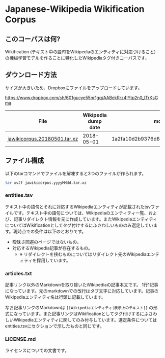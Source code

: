 # Japanese-Wikipedia Wikification Corpus

## このコーパスは何?
Wikification (テキスト中の語句をWikipediaのエンティティに対応づけること) の機械学習モデルを作ることに特化したWikipediaタグ付きコーパスです。

## ダウンロード方法
サイズが大きいため、Dropboxにファイルをアップロードしています。

https://www.dropbox.com/sh/601gucye55nr1gq/AABekRrz4IYtp2n0_lTrKsGma

|File|Wikipedia dump date|md5|
| --- | --- | --- |
| [jawikicorpus.20180501.tar.xz](https://www.dropbox.com/s/lt1ndxjw2hlb5cs/jawikicorpus.20180501.tar.xz) | 2018-05-01 | 1a2fa10d2b9376d85cfa6f7989836a36 |

## ファイル構成
以下のtarコマンドでファイルを解凍すると3つのファイルが作られます。

```bash
tar xvJf jawikicorpus.yyyyMMdd.tar.xz
```

### entities.tsv
テキスト中の語句とそれに対応するWikipediaエンティティが記載されたtsvファイルです。テキスト中の語句については、Wikipediaのエンティティ一覧、および、記事リダイレクト情報を元に作成しています。またWikipediaエンティティについてはWikificationとしてタグ付けするにふさわしいもののみ選定しています。現時点での条件は以下のとおりです。
* 曖昧さ回避のページではないもの。
* 対応するWikipedia記事が存在するもの。
    * ※ リダイレクトを挟むものについてはリダイレクト先のWikipediaエンティティを採用しています。

### articles.txt
記事リンク以外のMarkdownを取り除いたWikipediaの記事本文です。
1行1記事になっています。元のmarkdownでの改行はタブ文字に対応しています。記事のWikipediaエンティティ名は行頭に記載しています。

なお記事リンクのMarkdownは `[[Wikipediaエンティティ|表示上のテキスト]]` の形式になっています。また記事リンクはWikificationとしてタグ付けするにふさわしいWikipediaエンティティに関してのみ付与しています。選定条件についてはentities.tsvにセクションで示したものと同じです。

### LICENSE.md
ライセンスについての文書です。
